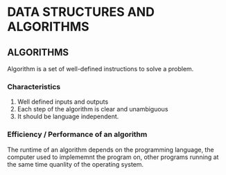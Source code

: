 # DATA STRUCTURES AND ALGORITHMS
## ALGORITHMS

Algorithm is a set of well-defined instructions to solve a problem.

### Characteristics
1. Well defined inputs and outputs
2. Each step of the algorithm is clear and unambiguous
3. It should be language independent.

### Efficiency / Performance of an algorithm

The runtime of an algorithm depends on the programming language, the computer used to implememnt the program on, other programs running at the same time quanlity of the operating system.

